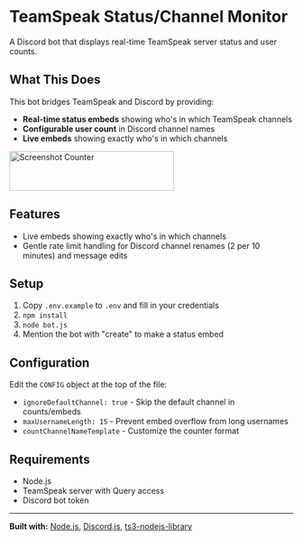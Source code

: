# TeamSpeak Status/Channel Monitor

A Discord bot that displays real-time TeamSpeak server status and user counts.

## What This Does

This bot bridges TeamSpeak and Discord by providing:

- **Real-time status embeds** showing who's in which TeamSpeak channels
- **Configurable user count** in Discord channel names
- **Live embeds** showing exactly who's in which channels

<img width="292" height="70" alt="Screenshot Counter" src="https://github.com/user-attachments/assets/14fb4f90-88c6-4c4f-90f9-0a665e6323c5" />

## Features

- Live embeds showing exactly who's in which channels
- Gentle rate limit handling for Discord channel renames (2 per 10 minutes) and message edits

## Setup

1. Copy `.env.example` to `.env` and fill in your credentials
2. `npm install`
3. `node bot.js`
4. Mention the bot with "create" to make a status embed

## Configuration

Edit the `CONFIG` object at the top of the file:
- `ignoreDefaultChannel: true` - Skip the default channel in counts/embeds
- `maxUsernameLength: 15` - Prevent embed overflow from long usernames
- `countChannelNameTemplate` - Customize the counter format

## Requirements

- Node.js
- TeamSpeak server with Query access
- Discord bot token

---

**Built with:** [Node.js](https://nodejs.org/), [Discord.js](https://discord.js.org/), [ts3-nodejs-library](https://github.com/Multivit4min/TS3-NodeJS-Library)
